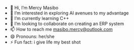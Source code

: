 - 👋 Hi, I’m Mercy Masibo
- 👀 I’m interested in exploring AI avenues to my advantage
- 🌱 I’m currently learning C++
- 💞️ I’m looking to collaborate on creating an ERP system
- 📫 How to reach me masibo.mercy@outlook.com
- 😄 Pronouns: her/she
- ⚡ Fun fact: i give life my best shot

<!---
Mmasibo/Mmasibo is a ✨ special ✨ repository because its `README.md` (this file) appears on your GitHub profile.
You can click the Preview link to take a look at your changes.
--->
